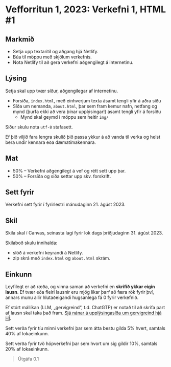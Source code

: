 # Vefforritun 1, 2023: Verkefni 1, HTML #1

## Markmið

- Setja upp textaritil og aðgang hjá Netlify.
- Búa til möppu með skjölum verkefnis.
- Nota Netlify til að gera verkefni aðgengilegt á internetinu.

## Lýsing

Setja skal upp tvær síður, aðgengilegar af internetinu.

- Forsíða, `index.html`, með einhverjum texta ásamt tengli yfir á aðra síðu
- Síða um nemanda, `about.html`, þar sem fram kemur nafn, netfang og mynd (þurfa ekki að vera þínar upplýsingar!) ásamt tengli yfir á forsíðu
  - Mynd skal geymd í möppu sem heitir `img/`

Síður skulu nota `utf-8` stafasett.

Ef þið viljið fara lengra skulið þið passa ykkur á að vanda til verka og helst bera undir kennara eða dæmatímakennara.

## Mat

- 50% – Verkefni aðgengilegt á vef og rétt sett upp þar.
- 50% – Forsíða og síða settar upp skv. forskrift.

## Sett fyrir

Verkefni sett fyrir í fyrirlestri mánudaginn 21. ágúst 2023.

## Skil

Skila skal í Canvas, seinasta lagi fyrir lok dags þriðjudaginn 31. ágúst 2023.

Skilaboð skulu innihalda:

- slóð á verkefni keyrandi á Netlify.
- zip skrá með `index.html` og `about.html` skrám.

## Einkunn

Leyfilegt er að ræða, og vinna saman að verkefni en **skrifið ykkar eigin lausn**. Ef tvær eða fleiri lausnir eru mjög líkar þarf að færa rök fyrir því, annars munu allir hlutaðeigandi hugsanlega fá 0 fyrir verkefnið.

Ef stórt mállíkan (LLM, „gervigreind“, t.d. ChatGTP) er notað til að skrifa part af lausn skal taka það fram. [Sjá nánar á upplýsingasíða um gervigreind hjá HÍ](https://gervigreind.hi.is/).

Sett verða fyrir tíu minni verkefni þar sem átta bestu gilda 5% hvert, samtals 40% af lokaeinkunn.

Sett verða fyrir tvö hópverkefni þar sem hvort um sig gildir 10%, samtals 20% af lokaeinkunn.

> Útgáfa 0.1

